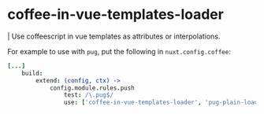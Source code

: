 
# coffee-in-vue-templates-loader

| Use coffeescript in vue templates as attributes or interpolations.

For example to use with `pug`, put the following in `nuxt.config.coffee`:
```coffee
[...]
	build:
		extend: (config, ctx) ->
			config.module.rules.push
				test: /\.pug$/
				use: ['coffee-in-vue-templates-loader', 'pug-plain-loader']
```
